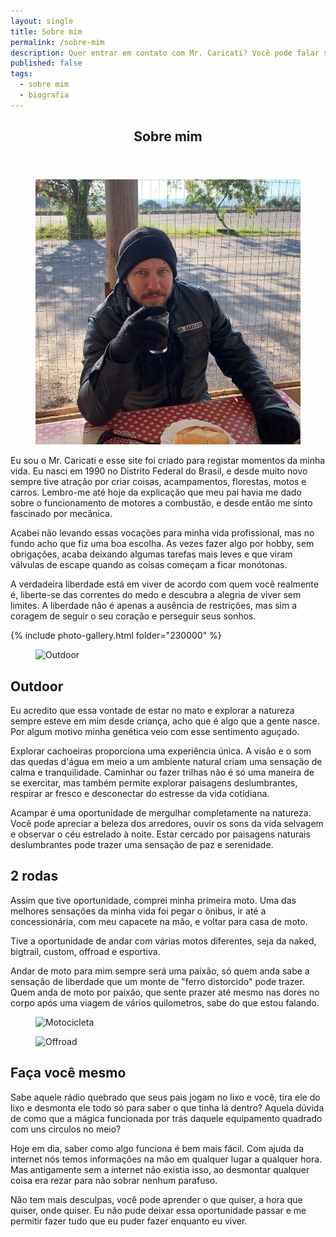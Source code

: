 ```yaml
---
layout: single
title: Sobre mim
permalink: /sobre-mim
description: Quer entrar em contato com Mr. Caricati? Você pode falar sobre qualquer assunto, sugestões, dúvidas, patrocínio, entre outros. Preencha o formulário e mande sua mensagem para mim.
published: false
tags:
  - sobre mim
  - biografia
---
```


<section id="about-me">
  <header class="max-width">
    <h1>Sobre mim</h1>
  </header>
  <article class="photo-topics max-width mb-32">
    <figure class="photo">
      <!-- <img src="{{ '/assets/uploads/220807/20220808_145120.jpg' | absolute_url}}" /> -->
      <img src="/assets/img/about-me/me.jpg" alt="Mr. Caricati" loading="lazy" />
    </figure>
    <div class="photo-legend">
      <p>Eu sou o Mr. Caricati e esse site foi criado para registar momentos da minha vida. Eu nasci em 1990 no Distrito Federal do Brasil, e desde muito novo sempre tive atração por criar coisas, acampamentos, florestas, motos e carros. Lembro-me até hoje da explicação que meu pai havia me dado sobre o funcionamento de motores a combustão, e desde então me sinto fascinado por mecânica.</p>
      <p>Acabei não levando essas vocações para minha vida profissional, mas no fundo acho que fiz uma boa escolha. As vezes fazer algo por hobby, sem obrigações, acaba deixando algumas tarefas mais leves e que viram válvulas de escape quando as coisas começam a ficar monótonas.</p>
    </div>
  </article>
  <div class="quote">
    <p class="max-width">A verdadeira liberdade está em viver de acordo com quem você realmente é, liberte-se das correntes do medo e descubra a alegria de viver sem limites. A liberdade não é apenas a ausência de restrições, mas sim a coragem de seguir o seu coração e perseguir seus sonhos.</p>
  </div>
  <div class="my-gallery">
    <div class="my-gallery-inner max-width">
      {% include photo-gallery.html folder="230000" %}
    </div>
  </div>
  <article class="photo-topics max-width margin-bottom-32">
    <figure class="photo">
      <img src="{{ '/assets/img/about-me/outdoor.jpg' | absolute_url}}" alt="Outdoor" loading="lazy" />
    </figure>
    <div class="photo-legend">
      <h2 class="heading-underscore">Outdoor</h2>
      <p>Eu acredito que essa vontade de estar no mato e explorar a natureza sempre esteve em mim desde criança, acho que é algo que a gente nasce. Por algum motivo minha genética veio com esse sentimento aguçado.</p>
      <p>Explorar cachoeiras proporciona uma experiência única. A visão e o som das quedas d'água em meio a um ambiente natural criam uma sensação de calma e tranquilidade. Caminhar ou fazer trilhas não é só uma maneira de se exercitar, mas também permite explorar paisagens deslumbrantes, respirar ar fresco e desconectar do estresse da vida cotidiana.</p>
      <p>Acampar é uma oportunidade de mergulhar completamente na natureza. Você pode apreciar a beleza dos arredores, ouvir os sons da vida selvagem e observar o céu estrelado à noite. Estar cercado por paisagens naturais deslumbrantes pode trazer uma sensação de paz e serenidade.</p>
    </div>
  </article>
  <article class="photo-topics max-width margin-bottom-32">
    <div class="photo-legend">
      <h2 class="heading-underscore">2 rodas</h2>
      <p>
        Assim que tive oportunidade, comprei minha primeira moto. Uma das melhores sensações da minha vida foi pegar o ônibus, ir até a concessionária, com meu capacete na mão, e voltar para casa de moto.
      </p>
      <p>Tive a oportunidade de andar com várias motos diferentes, seja da naked, bigtrail, custom, offroad e esportiva.</p>
      <p>Andar de moto para mim sempre será uma paixão, só quem anda sabe a sensação de liberdade que um monte de "ferro distorcido" pode trazer. Quem anda de moto por paixão, que sente prazer até mesmo nas dores no corpo após uma viagem de vários quilometros, sabe do que estou falando.</p>
    </div>
    <figure class="photo">
      <img src="{{ '/assets/img/about-me/moto.jpg' | absolute_url}}" alt="Motocicleta" loading="lazy" />
    </figure>
  </article>
  <article class="photo-topics max-width margin-bottom-32">
    <figure class="photo">
      <img src="{{ '/assets/img/about-me/mechanic.jpg' | absolute_url}}" alt="Offroad" loading="lazy" />
    </figure>
    <div class="photo-legend">
      <h2 class="heading-underscore">Faça você mesmo</h2>
      <p>Sabe aquele rádio quebrado que seus pais jogam no lixo e você, tira ele do lixo e desmonta ele todo só para saber o que tinha lá dentro? Aquela dúvida de como que a mágica funcionada por trás daquele equipamento quadrado com uns circulos no meio?</p>
      <p>Hoje em dia, saber como algo funciona é bem mais fácil. Com ajuda da internet nós temos informações na mão em qualquer lugar a qualquer hora. Mas antigamente sem a internet não existia isso, ao desmontar qualquer coisa era rezar para não sobrar nenhum parafuso.</p>
      <p>Não tem mais desculpas, você pode aprender o que quiser, a hora que quiser, onde quiser. Eu não pude deixar essa oportunidade passar e me permitir fazer tudo que eu puder fazer enquanto eu viver.</p>
    </div>
  </article>
</section>
